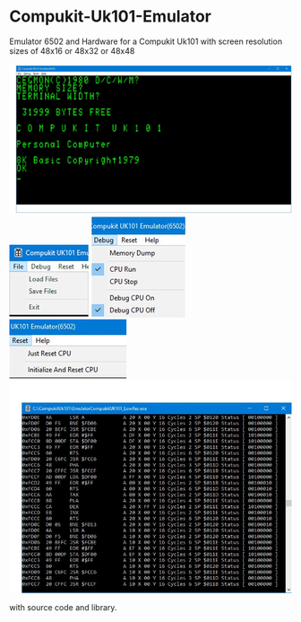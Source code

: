# Compukit-Uk101-Emulator
Emulator 6502 and Hardware for a Compukit Uk101 with screen resolution sizes of 48x16 or 48x32 or 48x48

![Screenshot](imagefiles/image1.jpg)
![Screenshot](imagefiles/image3.jpg)
![Screenshot](imagefiles/image4.jpg)
![Screenshot](imagefiles/image5.jpg)
![Screenshot](imagefiles/image2a.jpg)

with source code and library.
